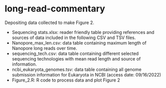 # long-read-commentary
Depositing data collected to make Figure 2.
* Sequencing stats.xlsx: reader friendly table providing references and sources of data included in the following CSV and TSV files.
* Nanopore_max_len.csv: data table containing maximum length of Nanopore long reads over time.
* sequencing_tech.csv: data table containing different selected sequencing technologies with mean read length and source of information.
* ncbi_eukaryota_genomes.tsv: data table containing all genome submission information for Eukaryota in NCBI (access date: 09/16/2022)
* Figure_2.R: R code to process data and plot Figure 2
